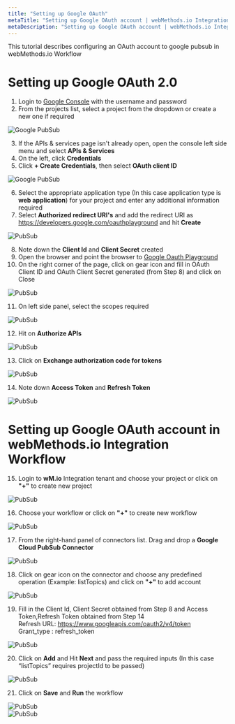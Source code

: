 ```yaml
---
title: "Setting up Google OAuth"
metaTitle: "Setting up Google OAuth account | webMethods.io Integration Workflow"
metaDescription: "Setting up Google OAuth account | webMethods.io Integration Workflow"
---
```


This tutorial describes configuring an OAuth account to google pubsub in webMethods.io Workflow<br/>

# Setting up Google OAuth 2.0<br/>

1.  Login to [Google Console](https://console.cloud.google.com) with the username and password<br/>
2.  From the projects list, select a project from the dropdown or create a new one if required<br/>

![Google PubSub](images/p.png)<br/>

3.  If the APIs & services page isn't already open, open the console left side menu and select **APIs & Services**<br/>
4.  On the left, click **Credentials**<br/>
5.  Click **+ Create Credentials**, then select **OAuth client ID**<br/>

![Google PubSub](images/1.png)<br/>

6.  Select the appropriate application type (In this case application type is **web application**) for your project and enter any
    additional information required<br/>
7.  Select **Authorized redirect URI's** and add the redirect URI as https://developers.google.com/oauthplayground and hit
    **Create**<br/>

![PubSub](images/2.png)<br/>

8.  Note down the **Client Id** and **Client Secret** created<br/>
9.  Open the browser and point the browser to [Google Oauth Playground](https://developers.google.com/oauthplayground)<br/>
10. On the right corner of the page, click on gear icon and fill in OAuth Client ID and OAuth Client Secret generated
    (from Step 8) and click on Close<br/>

![PubSub](images/3.png)<br/>

11. On left side panel, select the scopes required<br/>

![PubSub](images/4.png)<br/>

12. Hit on **Authorize APIs**<br/>

![PubSub](images/5.png)<br/>

13. Click on **Exchange authorization code for tokens**<br/>

![PubSub](images/6.png)<br/>

14. Note down **Access Token** and **Refresh Token**<br/>

![PubSub](images/a.png)<br/>

# Setting up Google OAuth account in webMethods.io Integration Workflow<br/>

15. Login to **wM.io** Integration tenant and choose your project or click on **"+"** to create new project<br/>

![PubSub](images/c.png)<br/>

16. Choose your workflow or click on **"+"** to create new workflow<br/>

![PubSub](images/7.png)<br/>

17. From the right-hand panel of connectors list. Drag and drop a **Google Cloud PubSub Connector**<br/>

![PubSub](images/8.png)<br/>

18. Click on gear icon on the connector and choose any predefined operation (Example: listTopics) and click on **"+"** to 
    add account<br/>

![PubSub](images/9.png)<br/>

19. Fill in the Client Id, Client Secret obtained from Step 8 and Access Token,Refresh Token  obtained from Step 14<br/>
    Refresh URL:  https://www.googleapis.com/oauth2/v4/token <br/>
    Grant_type :  refresh_token <br/>

![PubSub](images/10.png)<br/>

20. Click on **Add** and Hit **Next** and pass the required inputs (In this case “listTopics” requires projectId to be passed)<br/>

![PubSub](images/11.png)

21. Click on **Save** and **Run** the workflow<br/>

![PubSub](images/12.png)<br/>
![PubSub](images/13.png)<br/>
      

  
